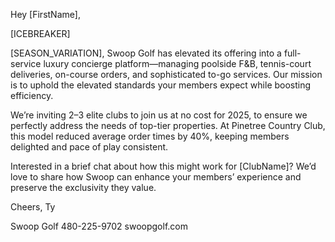 Hey [FirstName],

[ICEBREAKER]

[SEASON_VARIATION], Swoop Golf has elevated its offering into a full-service luxury concierge platform—managing poolside F&B, tennis-court deliveries, on-course orders, and sophisticated to-go services. Our mission is to uphold the elevated standards your members expect while boosting efficiency.

We’re inviting 2–3 elite clubs to join us at no cost for 2025, to ensure we perfectly address the needs of top-tier properties. At Pinetree Country Club, this model reduced average order times by 40%, keeping members delighted and pace of play consistent.

Interested in a brief chat about how this might work for [ClubName]? We’d love to share how Swoop can enhance your members’ experience and preserve the exclusivity they value.

Cheers,
Ty

Swoop Golf
480-225-9702
swoopgolf.com
